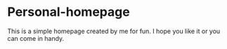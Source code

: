Personal-homepage
=================

This is a simple homepage created by me for fun. I hope you like it or you can come in handy.

